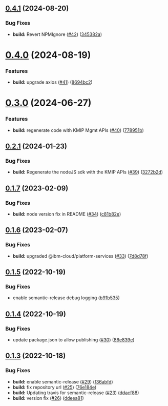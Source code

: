 ## [0.4.1](https://github.com/IBM/keyprotect-nodejs-client/compare/v0.4.0...v0.4.1) (2024-08-20)


### Bug Fixes

* **build:** Revert NPMIgnore ([#42](https://github.com/IBM/keyprotect-nodejs-client/issues/42)) ([345382a](https://github.com/IBM/keyprotect-nodejs-client/commit/345382a5609973701e71d35719490d253d05873f))

# [0.4.0](https://github.com/IBM/keyprotect-nodejs-client/compare/v0.3.0...v0.4.0) (2024-08-19)


### Features

* **build:** upgrade axios ([#41](https://github.com/IBM/keyprotect-nodejs-client/issues/41)) ([8694bc2](https://github.com/IBM/keyprotect-nodejs-client/commit/8694bc2fc9639823d1e92e33264d0222d7d0777f))

# [0.3.0](https://github.com/IBM/keyprotect-nodejs-client/compare/v0.2.1...v0.3.0) (2024-06-27)


### Features

* **build:** regenerate code with KMIP Mgmt APIs ([#40](https://github.com/IBM/keyprotect-nodejs-client/issues/40)) ([778951b](https://github.com/IBM/keyprotect-nodejs-client/commit/778951b29a1328e17c7483572c829bca22197c1f))

## [0.2.1](https://github.com/IBM/keyprotect-nodejs-client/compare/v0.2.0...v0.2.1) (2024-01-23)


### Bug Fixes

* **build:** Regenerate the nodeJS sdk with the KMIP APIs ([#39](https://github.com/IBM/keyprotect-nodejs-client/issues/39)) ([3272b2d](https://github.com/IBM/keyprotect-nodejs-client/commit/3272b2d3a3bebf82c80e8e4cc40ef4458ebb8371))

## [0.1.7](https://github.com/IBM/keyprotect-nodejs-client/compare/v0.1.6...v0.1.7) (2023-02-09)


### Bug Fixes

* **build:** node version fix in README ([#34](https://github.com/IBM/keyprotect-nodejs-client/issues/34)) ([c81b82e](https://github.com/IBM/keyprotect-nodejs-client/commit/c81b82e9694ba3af66ad34a895500e8121140fad))

## [0.1.6](https://github.com/IBM/keyprotect-nodejs-client/compare/v0.1.5...v0.1.6) (2023-02-07)


### Bug Fixes

* **build:** upgraded @ibm-cloud/platform-services ([#33](https://github.com/IBM/keyprotect-nodejs-client/issues/33)) ([7d8d78f](https://github.com/IBM/keyprotect-nodejs-client/commit/7d8d78fe3c01899a3816a0725dbe2b1ff56d30a3))

## [0.1.5](https://github.com/IBM/keyprotect-nodejs-client/compare/v0.1.4...v0.1.5) (2022-10-19)


### Bug Fixes

* enable semantic-release debug logging ([b91b535](https://github.com/IBM/keyprotect-nodejs-client/commit/b91b535658ff9970436021997fbf797f54df9558))

## [0.1.4](https://github.com/IBM/keyprotect-nodejs-client/compare/v0.1.3...v0.1.4) (2022-10-19)


### Bug Fixes

* update package.json to allow publishing ([#30](https://github.com/IBM/keyprotect-nodejs-client/issues/30)) ([86e839e](https://github.com/IBM/keyprotect-nodejs-client/commit/86e839e5be5e30cd88d035753e98321f9fdd3c8e))

## [0.1.3](https://github.com/IBM/keyprotect-nodejs-client/compare/v0.1.2...v0.1.3) (2022-10-18)


### Bug Fixes

* **build:** enable semantic-release ([#29](https://github.com/IBM/keyprotect-nodejs-client/issues/29)) ([f36abfd](https://github.com/IBM/keyprotect-nodejs-client/commit/f36abfd3b40c9fd7bebaafa370c84f5dcfc271a3))
* **build:** fix repository url ([#25](https://github.com/IBM/keyprotect-nodejs-client/issues/25)) ([76e184e](https://github.com/IBM/keyprotect-nodejs-client/commit/76e184ea85868d6c471364b1dabbd1f16c3576ed))
* **build:** Updating travis for semantic-release ([#23](https://github.com/IBM/keyprotect-nodejs-client/issues/23)) ([ddacf88](https://github.com/IBM/keyprotect-nodejs-client/commit/ddacf88f20d992d9f899ec621163efcbeebce54b))
* **build:** version fix ([#26](https://github.com/IBM/keyprotect-nodejs-client/issues/26)) ([ddeea81](https://github.com/IBM/keyprotect-nodejs-client/commit/ddeea813b80735628b787ef2e5da1a4be905f4ab))
